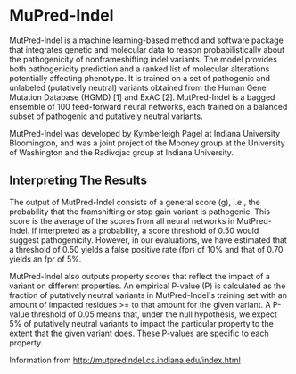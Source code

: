 # MuPred-Indel

MutPred-Indel is a machine learning-based method and software package that integrates genetic and molecular data to reason probabilistically about the pathogenicity of nonframeshifting indel variants. The model provides both pathogenicity prediction and a ranked list of molecular alterations potentially affecting phenotype. It is trained on a set of pathogenic and unlabeled (putatively neutral) variants obtained from the Human Gene Mutation Database (HGMD) [1] and ExAC [2]. MutPred-Indel is a bagged ensemble of 100 feed-forward neural networks, each trained on a balanced subset of pathogenic and putatively neutral variants.

MutPred-Indel was developed by Kymberleigh Pagel at Indiana University Bloomington, and was a joint project of the Mooney group at the University of Washington and the Radivojac group at Indiana University.

## Interpreting The Results

The output of MutPred-Indel consists of a general score (g), i.e., the probability that the framshifting or stop gain variant is pathogenic. This score is the average of the scores from all neural networks in MutPred-Indel. If interpreted as a probability, a score threshold of 0.50 would suggest pathogenicity. However, in our evaluations, we have estimated that a threshold of 0.50 yields a false positive rate (fpr) of 10% and that of 0.70 yields an fpr of 5%.

MutPred-Indel also outputs property scores that reflect the impact of a variant on different properties. An empirical P-value (P) is calculated as the fraction of putatively neutral variants in MutPred-Indel's training set with an amount of impacted residues >= to that amount for the given variant. A P-value threshold of 0.05 means that, under the null hypothesis, we expect 5% of putatively neutral variants to impact the particular property to the extent that the given variant does. These P-values are specific to each property.

Information from http://mutpredindel.cs.indiana.edu/index.html

